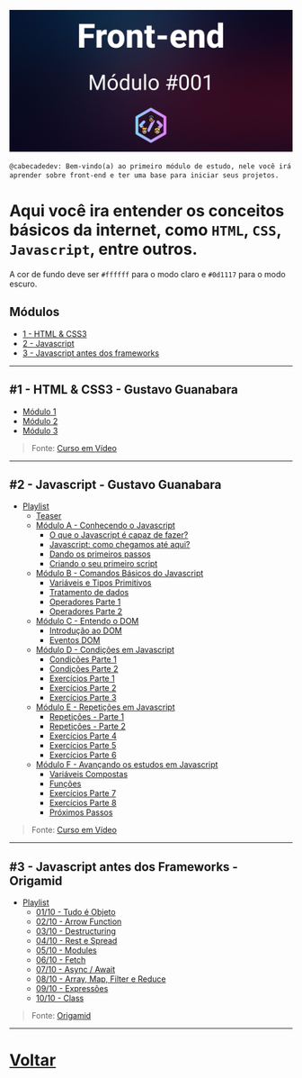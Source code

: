   
![Alt text](header.png?raw=true "Módulo 001 - Front-end")

```
@cabecadedev: Bem-vindo(a) ao primeiro módulo de estudo, nele você irá aprender sobre front-end e ter uma base para iniciar seus projetos.
```


# Aqui você ira entender os conceitos básicos da internet, como `HTML`, `CSS`, `Javascript`, entre outros.


A cor de fundo deve ser `#ffffff` para o modo claro e `#0d1117` para o modo escuro.



## Módulos
 
  - [1 - HTML & CSS3](#1---html--css3---gustavo-guanabara)
  - [2 - Javascript](#2---javascript---gustavo-guanabara)
  - [3 - Javascript antes dos frameworks](#3---javascript-antes-dos-frameworks---origamid)


---

## #1 - HTML & CSS3  - Gustavo Guanabara
  - [Módulo 1](https://www.youtube.com/watch?v=Ejkb_YpuHWs&utm_source=cabecadedev&utm_medium=cabecadedev)
  - [Módulo 2](https://www.youtube.com/watch?v=vPNIAJ9B4hg&utm_source=cabecadedev&utm_medium=cabecadedev)
  - [Módulo 3](https://www.youtube.com/watch?v=ofFgnDtn_1c&utm_source=cabecadedev&utm_medium=cabecadedev) 
  > Fonte: [Curso em Vídeo](https://www.youtube.com/c/CursoemV%C3%ADdeo?utm_medium=cabecadedev)
---
## #2 - Javascript - Gustavo Guanabara
  - [Playlist](https://www.youtube.com/watch?v=1-w1RfGIov4&list=PLHz_AreHm4dlsK3Nr9GVvXCbpQyHQl1o1&utm_source=cabecadedev&utm_medium=cabecadedev)
    - [Teaser](https://www.youtube.com/watch?v=1-w1RfGIov4&utm_source=cabecadedev&utm_medium=cabecadedev)
    - [Módulo A - Conhecendo o Javascript](https://www.youtube.com/watch?v=uzEhd3Lugik&list=PLHz_AreHm4dlsK3Nr9GVvXCbpQyHQl1o1&index=3&utm_source=cabecadedev&utm_medium=cabecadedev)
      - [O que o Javascript é capaz de fazer?](https://www.youtube.com/watch?v=Ptbk2af68e8&list=PLHz_AreHm4dlsK3Nr9GVvXCbpQyHQl1o1&index=4&utm_source=cabecadedev&utm_medium=cabecadedev)
      - [Javascript: como chegamos até aqui?](https://www.youtube.com/watch?v=rUTKomc2gG8&list=PLHz_AreHm4dlsK3Nr9GVvXCbpQyHQl1o1&index=5&utm_source=cabecadedev&utm_medium=cabecadedev)
      - [Dando os primeiros passos](https://www.youtube.com/watch?v=FdePtO5JSd0&list=PLHz_AreHm4dlsK3Nr9GVvXCbpQyHQl1o1&index=6&utm_source=cabecadedev&utm_medium=cabecadedev)
      - [Criando o seu primeiro script](https://www.youtube.com/watch?v=OmmJBfcMJA8&list=PLHz_AreHm4dlsK3Nr9GVvXCbpQyHQl1o1&index=7&utm_source=cabecadedev&utm_medium=cabecadedev)
    - [Módulo B - Comandos Básicos do Javascript](https://www.youtube.com/watch?v=FjT97HVT5g8&list=PLHz_AreHm4dlsK3Nr9GVvXCbpQyHQl1o1&index=8&utm_source=cabecadedev&utm_medium=cabecadedev)
      - [Variáveis e Tipos Primitivos](https://www.youtube.com/watch?v=Vbabsye7mWo&list=PLHz_AreHm4dlsK3Nr9GVvXCbpQyHQl1o1&index=9&utm_source=cabecadedev&utm_medium=cabecadedev)
      - [Tratamento de dados](https://www.youtube.com/watch?v=OJgu_KCCUSY&list=PLHz_AreHm4dlsK3Nr9GVvXCbpQyHQl1o1&index=10&utm_source=cabecadedev&utm_medium=cabecadedev)
      - [Operadores Parte 1](https://www.youtube.com/watch?v=hZG9ODUdxHo&list=PLHz_AreHm4dlsK3Nr9GVvXCbpQyHQl1o1&index=11&utm_source=cabecadedev&utm_medium=cabecadedev)
      - [Operadores Parte 2](https://www.youtube.com/watch?v=BP63NhITvao&list=PLHz_AreHm4dlsK3Nr9GVvXCbpQyHQl1o1&index=12&utm_source=cabecadedev&utm_medium=cabecadedev)
    - [Módulo C - Entendo o DOM](https://www.youtube.com/watch?v=H80nCKs9c2k&list=PLHz_AreHm4dlsK3Nr9GVvXCbpQyHQl1o1&index=13&utm_source=cabecadedev&utm_medium=cabecadedev)
      - [Introdução ao DOM](https://www.youtube.com/watch?v=WWZX8RWLxIk&list=PLHz_AreHm4dlsK3Nr9GVvXCbpQyHQl1o1&index=14&utm_source=cabecadedev&utm_medium=cabecadedev)
      - [Eventos DOM](https://www.youtube.com/watch?v=wWnBB-mZIvY&list=PLHz_AreHm4dlsK3Nr9GVvXCbpQyHQl1o1&index=15&utm_source=cabecadedev&utm_medium=cabecadedev)
    - [Módulo D - Condições em Javascript](https://www.youtube.com/watch?v=uPFasdmZHJc&list=PLHz_AreHm4dlsK3Nr9GVvXCbpQyHQl1o1&index=16&utm_source=cabecadedev&utm_medium=cabecadedev)
      - [Condições Parte 1](https://www.youtube.com/watch?v=cOdG4eACN2A&list=PLHz_AreHm4dlsK3Nr9GVvXCbpQyHQl1o1&index=17&utm_source=cabecadedev&utm_medium=cabecadedev)
      - [Condições Parte 2](https://www.youtube.com/watch?v=EEStcIe8rAM&list=PLHz_AreHm4dlsK3Nr9GVvXCbpQyHQl1o1&index=18&utm_source=cabecadedev&utm_medium=cabecadedev)
      - [Exercícios Parte 1](https://www.youtube.com/watch?v=b2K7eo5Jdj8&list=PLHz_AreHm4dlsK3Nr9GVvXCbpQyHQl1o1&index=19&utm_source=cabecadedev&utm_medium=cabecadedev)
      - [Exercícios Parte 2](https://www.youtube.com/watch?v=UXSWgnbSHxs&list=PLHz_AreHm4dlsK3Nr9GVvXCbpQyHQl1o1&index=20&utm_source=cabecadedev&utm_medium=cabecadedev)
      - [Exercícios Parte 3](https://www.youtube.com/watch?v=f5es-PpaUI8&list=PLHz_AreHm4dlsK3Nr9GVvXCbpQyHQl1o1&index=21&utm_source=cabecadedev&utm_medium=cabecadedev)
    - [Módulo E - Repetições em Javascript](https://www.youtube.com/watch?v=3emz6rpcJyA&list=PLHz_AreHm4dlsK3Nr9GVvXCbpQyHQl1o1&index=22&utm_source=cabecadedev&utm_medium=cabecadedev)  
      - [Repetições - Parte 1](https://www.youtube.com/watch?v=5rZqYPKIwkY&list=PLHz_AreHm4dlsK3Nr9GVvXCbpQyHQl1o1&index=23&utm_source=cabecadedev&utm_medium=cabecadedev)  
      - [Repetições - Parte 2](https://www.youtube.com/watch?v=eX-lkN_Zahc&list=PLHz_AreHm4dlsK3Nr9GVvXCbpQyHQl1o1&index=24&utm_source=cabecadedev&utm_medium=cabecadedev)  
      - [Exercícios Parte 4](https://www.youtube.com/watch?v=6tyHypeY4-8&list=PLHz_AreHm4dlsK3Nr9GVvXCbpQyHQl1o1&index=25&utm_source=cabecadedev&utm_medium=cabecadedev)
      - [Exercícios Parte 5](https://www.youtube.com/watch?v=oMNbc_LFz8w&list=PLHz_AreHm4dlsK3Nr9GVvXCbpQyHQl1o1&index=26&utm_source=cabecadedev&utm_medium=cabecadedev)
      - [Exercícios Parte 6](https://www.youtube.com/watch?v=mfHAQ-4Rspw&list=PLHz_AreHm4dlsK3Nr9GVvXCbpQyHQl1o1&index=27&utm_source=cabecadedev&utm_medium=cabecadedev)
    - [Módulo F - Avançando os estudos em Javascript](https://www.youtube.com/watch?v=5m4UhZd-Les&list=PLHz_AreHm4dlsK3Nr9GVvXCbpQyHQl1o1&index=28&utm_source=cabecadedev&utm_medium=cabecadedev)
      - [Variáveis Compostas](https://www.youtube.com/watch?v=XdkW62tkAgU&list=PLHz_AreHm4dlsK3Nr9GVvXCbpQyHQl1o1&index=29&utm_source=cabecadedev&utm_medium=cabecadedev)
      - [Funções](https://www.youtube.com/watch?v=mc3TKp2XzhI&list=PLHz_AreHm4dlsK3Nr9GVvXCbpQyHQl1o1&index=30&utm_source=cabecadedev&utm_medium=cabecadedev)
      - [Exercícios Parte 7](https://www.youtube.com/watch?v=vEOEZ03ZyiE&list=PLHz_AreHm4dlsK3Nr9GVvXCbpQyHQl1o1&index=31&utm_source=cabecadedev&utm_medium=cabecadedev)
      - [Exercícios Parte 8](https://www.youtube.com/watch?v=slLoLLCd-k0&list=PLHz_AreHm4dlsK3Nr9GVvXCbpQyHQl1o1&index=32&utm_source=cabecadedev&utm_medium=cabecadedev)
      - [Próximos Passos](https://www.youtube.com/watch?v=roP93FA-NgU&list=PLHz_AreHm4dlsK3Nr9GVvXCbpQyHQl1o1&index=33&utm_source=cabecadedev&utm_medium=cabecadedev)
> Fonte: [Curso em Vídeo](https://www.youtube.com/c/CursoemV%C3%ADdeo?utm_medium=cabecadedev)      
---
## #3 - Javascript antes dos Frameworks  - Origamid



- [Playlist](https://www.youtube.com/watch?v=j6iSONAO6sQ&list=PL9rc_FjKlX39T78CUANwmdta_d1CgUtMt&utm_source=cabecadedev&utm_medium=cabecadedev)
  - [01/10 - Tudo é Objeto](https://www.youtube.com/watch?v=j6iSONAO6sQ&list=PL9rc_FjKlX39T78CUANwmdta_d1CgUtMt&index=1&utm_source=cabecadedev&utm_medium=cabecadedev)
  - [02/10 - Arrow Function](https://www.youtube.com/watch?v=Zr1g1KqZaYY&list=PL9rc_FjKlX39T78CUANwmdta_d1CgUtMt&index=2&utm_source=cabecadedev&utm_medium=cabecadedev)
  - [03/10 - Destructuring](https://www.youtube.com/watch?v=4wwhyKZjYbY&list=PL9rc_FjKlX39T78CUANwmdta_d1CgUtMt&index=3&utm_source=cabecadedev&utm_medium=cabecadedev)
  - [04/10 - Rest e Spread](https://www.youtube.com/watch?v=8xgqEBE1SKI&list=PL9rc_FjKlX39T78CUANwmdta_d1CgUtMt&index=4&utm_source=cabecadedev&utm_medium=cabecadedev)
  - [05/10 - Modules](https://www.youtube.com/watch?v=42JwezkHVVI&list=PL9rc_FjKlX39T78CUANwmdta_d1CgUtMt&index=5&utm_source=cabecadedev&utm_medium=cabecadedev)
  - [06/10 - Fetch](https://www.youtube.com/watch?v=fhIDgAfuJZ8&list=PL9rc_FjKlX39T78CUANwmdta_d1CgUtMt&index=6&utm_source=cabecadedev&utm_medium=cabecadedev)
  - [07/10 - Async / Await](https://www.youtube.com/watch?v=Z5D_Jj6JStw&list=PL9rc_FjKlX39T78CUANwmdta_d1CgUtMt&index=7&utm_source=cabecadedev&utm_medium=cabecadedev)
  - [08/10 - Array, Map, Filter e Reduce](https://www.youtube.com/watch?v=XiAtxDeP-p8&list=PL9rc_FjKlX39T78CUANwmdta_d1CgUtMt&index=8&utm_source=cabecadedev&utm_medium=cabecadedev)
  - [09/10 - Expressões](https://www.youtube.com/watch?v=pbLTGXxTfNo&list=PL9rc_FjKlX39T78CUANwmdta_d1CgUtMt&index=9&utm_source=cabecadedev&utm_medium=cabecadedev)
  - [10/10 - Class](https://www.youtube.com/watch?v=ITdr-Z27UCE&list=PL9rc_FjKlX39T78CUANwmdta_d1CgUtMt&index=10&utm_source=cabecadedev&utm_medium=cabecadedev)
> Fonte: [Origamid](https://www.youtube.com/c/Origamid?utm_medium=cabecadedev)      

---
# [Voltar](../README.md)
